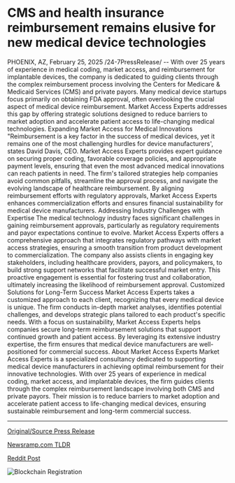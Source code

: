 # CMS and health insurance reimbursement remains elusive for new medical device technologies

PHOENIX, AZ, February 25, 2025 /24-7PressRelease/ -- With over 25 years of experience in medical coding, market access, and reimbursement for implantable devices, the company is dedicated to guiding clients through the complex reimbursement process involving the Centers for Medicare & Medicaid Services (CMS) and private payors.  Many medical device startups focus primarily on obtaining FDA approval, often overlooking the crucial aspect of medical device reimbursement. Market Access Experts addresses this gap by offering strategic solutions designed to reduce barriers to market adoption and accelerate patient access to life-changing medical technologies.  Expanding Market Access for Medical Innovations  "Reimbursement is a key factor in the success of medical devices, yet it remains one of the most challenging hurdles for device manufacturers', states David Davis, CEO. Market Access Experts provides expert guidance on securing proper coding, favorable coverage policies, and appropriate payment levels, ensuring that even the most advanced medical innovations can reach patients in need.  The firm's tailored strategies help companies avoid common pitfalls, streamline the approval process, and navigate the evolving landscape of healthcare reimbursement. By aligning reimbursement efforts with regulatory approvals, Market Access Experts enhances commercialization efforts and ensures financial sustainability for medical device manufacturers.  Addressing Industry Challenges with Expertise  The medical technology industry faces significant challenges in gaining reimbursement approvals, particularly as regulatory requirements and payor expectations continue to evolve. Market Access Experts offers a comprehensive approach that integrates regulatory pathways with market access strategies, ensuring a smooth transition from product development to commercialization.  The company also assists clients in engaging key stakeholders, including healthcare providers, payors, and policymakers, to build strong support networks that facilitate successful market entry. This proactive engagement is essential for fostering trust and collaboration, ultimately increasing the likelihood of reimbursement approval.  Customized Solutions for Long-Term Success  Market Access Experts takes a customized approach to each client, recognizing that every medical device is unique. The firm conducts in-depth market analyses, identifies potential challenges, and develops strategic plans tailored to each product's specific needs.  With a focus on sustainability, Market Access Experts helps companies secure long-term reimbursement solutions that support continued growth and patient access. By leveraging its extensive industry expertise, the firm ensures that medical device manufacturers are well-positioned for commercial success.  About Market Access Experts Market Access Experts is a specialized consultancy dedicated to supporting medical device manufacturers in achieving optimal reimbursement for their innovative technologies. With over 25 years of experience in medical coding, market access, and implantable devices, the firm guides clients through the complex reimbursement landscape involving both CMS and private payors. Their mission is to reduce barriers to market adoption and accelerate patient access to life-changing medical devices, ensuring sustainable reimbursement and long-term commercial success. 

---

[Original/Source Press Release](https://www.24-7pressrelease.com/press-release/520001/cms-and-health-insurance-reimbursement-remains-elusive-for-new-medical-device-technologies)
                    

[Newsramp.com TLDR](https://newsramp.com/curated-news/market-access-experts-guiding-medical-device-startups-to-successful-reimbursement/801f039165dfe8203dcf51398a6cbc28) 

 



[Reddit Post](https://www.reddit.com/r/BlockchainWeb3New/comments/1ixz345/market_access_experts_guiding_medical_device/) 



![Blockchain Registration](https://cdn.newsramp.app/24-7PressRelease/qrcode/252/25/fineyZPk.webp)